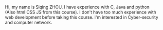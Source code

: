 Hi, my name is Siqing ZHOU. 
I have experience with C, Java and python (Also html CSS JS from this course). 
I don't have too much experience with web development before taking this course. 
I'm interested in Cyber-security and computer network.

